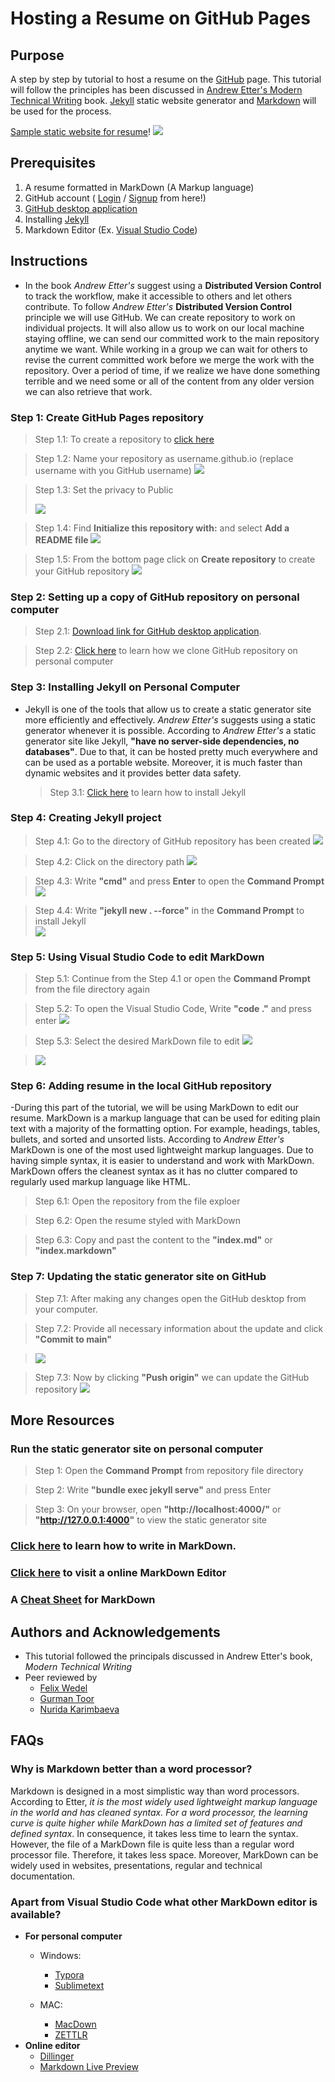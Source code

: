 # Hosting a Resume on GitHub Pages

## Purpose

A step by step by tutorial to host a resume on the [GitHub](https://github.com/) page. This tutorial will follow the principles has been discussed in [Andrew Etter's Modern Technical Writing](https://www.amazon.ca/Modern-Technical-Writing-Introduction-Documentation-ebook/dp/B01A2QL9SS) book. [Jekyll](https://jekyllrb.com/) static website generator and [Markdown](https://en.wikipedia.org/wiki/Markdown) will be used for the process.

[Sample static website for resume](https://alfahiyansiyam.github.io/)!
![](/images/resume.gif)

## Prerequisites
  1. A resume formatted in MarkDown (A Markup language)
  2. GitHub account ( [Login](https://github.com/login) / [Signup](https://github.com/signup) from here!)
  3. [GitHub desktop application](https://desktop.github.com/)
  4. Installing [Jekyll](https://jekyllrb.com/)
  5. Markdown Editor (Ex. [Visual Studio Code](https://code.visualstudio.com/download))

## Instructions
- In the book *Andrew Etter's* suggest using a **Distributed Version Control** to track the workflow, make it accessible to others and let others contribute. To follow *Andrew Etter's* **Distributed Version Control** principle we will use GitHub. We can create repository to work on individual projects. It will also allow us to work on our local machine staying offline, we can send our committed work to the main repository anytime we want. While working in a group we can wait for others to revise the current committed work before we merge the work with the repository. Over a period of time, if we realize we have done something terrible and we need some or all of the content from any older version we can also retrieve that work. 


### Step 1: Create GitHub Pages repository
  > Step 1.1: To create a repository to [click here](https://github.com/new)
  
  > Step 1.2: Name your repository as username.github.io (replace username with you GitHub username)
  > ![](/images/Step-1/1.2.png)
  
  > Step 1.3: Set the privacy to Public 
  > 
  > ![](/images/Step-1/1.3.png)
       
  > Step 1.4: Find **Initialize this repository with:** and select **Add a README file**
  > ![](/images/Step-1/1.4.png)
       
  > Step 1.5: From the bottom page click on **Create repository** to create your GitHub repository 
  > ![](/images/Step-1/1.5.png)
     
 
### Step 2: Setting up a copy of GitHub repository on personal computer
  > Step 2.1:  [Download link for GitHub desktop application](https://desktop.github.com/).
  
  > Step 2.2: [Click here](https://www.youtube.com/watch?v=8yqQeTbFZUg) to learn how we clone GitHub repository on personal computer
  

### Step 3: Installing Jekyll on Personal Computer 
- Jekyll is one of the tools that allow us to create a static generator site more efficiently and effectively. *Andrew Etter's* suggests using a static generator whenever it is possible. According to *Andrew Etter's*   a static generator site like Jekyll, **"have no server-side dependencies, no databases"**. Due to that, it can be hosted pretty much everywhere and can be used as a portable website. Moreover, it is much faster than dynamic websites and it provides better data safety.

  > Step 3.1: [Click here](https://www.youtube.com/watch?v=_mUmZg5qg9E) to learn how to install Jekyll
  
### Step 4: Creating Jekyll project 
  > Step 4.1: Go to the directory of GitHub repository has been created
  > ![](/images/Step-4/4.1.png)
  
  > Step 4.2: Click on the directory path
  > ![](/images/Step-4/4.2.png)
  
  > Step 4.3: Write **"cmd"** and press **Enter** to open the **Command Prompt**
  > ![](/images/Step-4/4.3.png) 
  
  > Step 4.4: Write **"jekyll new . --force"** in the **Command Prompt** to install Jekyll   
  > ![](/images/Step-4/4.5.png) 
  

### Step 5: Using Visual Studio Code to edit MarkDown

> Step 5.1: Continue from the Step 4.1 or open the **Command Prompt** from the file directory again

> Step 5.2: To open the Visual Studio Code,  Write **"code ."** and press enter
> ![](/images/Step-5/5.1.png) 


> Step 5.3: Select the desired MarkDown file to edit 
> ![](/images/Step-5/5.2.png) 


> ![](/images/Step-5/5.3.png) 




### Step 6: Adding resume in the local GitHub repository
-During this part of the tutorial, we will be using MarkDown to edit our resume. MarkDown is a markup language that can be used for editing plain text with a majority of the formatting option. For example, headings, tables, bullets, and sorted and unsorted lists. According to *Andrew Etter's* MarkDown is one of the most used lightweight markup languages. Due to having simple syntax, it is easier to understand and work with MarkDown. MarkDown offers the cleanest syntax as it has no clutter compared to regularly used markup language like HTML.

> Step 6.1: Open the repository from the file exploer

> Step 6.2: Open the resume styled with MarkDown

> Step 6.3: Copy and past the content to the **"index.md"** or **"index.markdown"**



### Step 7: Updating the static generator site on GitHub

>Step 7.1: After making any changes open the GitHub desktop from your computer.

> Step 7.2: Provide all necessary information about the update and click **"Commit to main"**

> ![](/images/Step-7/7.1.PNG) 

> Step 7.3: Now by clicking **"Push origin"** we can update the GitHub repository
> ![](/images/Step-7/7.2.png) 

 




## More Resources

### Run the static generator site on personal computer
> Step 1: Open the **Command Prompt** from repository file directory

> Step 2: Write **"bundle exec jekyll serve"** and press Enter

> Step 3: On your browser, open **"http://localhost:4000/"** or **"http://127.0.0.1:4000"** to view the static generator site

### [Click here](https://www.markdowntutorial.com/lesson/1/) to learn how to write in MarkDown.

### [Click here](https://dillinger.io/) to visit a online MarkDown Editor

### A [Cheat Sheet](https://github.com/adam-p/markdown-here/wiki/Markdown-Cheatsheet) for MarkDown


## Authors and Acknowledgements

- This tutorial followed the principals discussed in Andrew Etter's book, *Modern Technical Writing* 
- Peer reviewed by
  - [Felix Wedel](https://github.com/WedelFelix)
  - [Gurman Toor](https://github.com/GurmanToor)
  - [Nurida Karimbaeva](https://github.com/nuridak)

## FAQs

### Why is Markdown better than a word processor?

Markdown is designed in a most simplistic way than word processors. According to Etter, *it is the most widely used lightweight markup language in the world and has cleaned syntax. For a word processor, the learning curve is quite higher while MarkDown has a limited set of features and defined syntax*. In consequence, it takes less time to learn the syntax. However, the file of a MarkDown file is quite less than a regular word processor file. Therefore, it takes less space. Moreover, MarkDown can be widely used in websites, presentations, regular and technical documentation.

### Apart from Visual Studio Code what other MarkDown editor is available?
- **For personal computer**
  * Windows:
    - [Typora](https://typora.io/#windows)
    - [Sublimetext](https://www.sublimetext.com/download)
  
  * MAC:
    - [MacDown](https://macdown.uranusjr.com/)
    - [ZETTLR](https://www.zettlr.com/)
- **Online editor**
  * [Dillinger](https://dillinger.io/)
  * [Markdown Live Preview](https://markdownlivepreview.com/)

